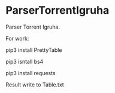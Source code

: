 # ParserTorrentIgruha
Parser Torrent Igruha.

For work:

  pip3 install PrettyTable
  
  pip3 isntall bs4
  
  pip3 install requests
  
Result write to Table.txt

